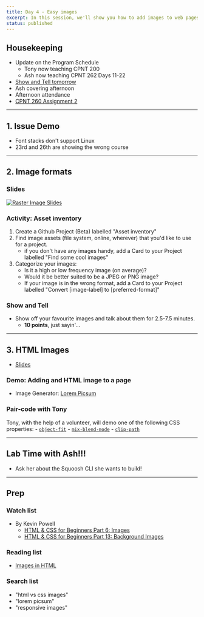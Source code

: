 ```yaml
---
title: Day 4 - Easy images
excerpt: In this session, we'll show you how to add images to web pages using Lorem Picsum.
status: published
---
```


## Housekeeping
- Update on the Program Schedule
    - Tony now teaching CPNT 200
    - Ash now teaching CPNT 262 Days 11-22
- [Show and Tell tomorrow](/courses/cpnt-260/day-5)
- Ash covering afternoon
- Afternoon attendance
- [CPNT 260 Assignment 2](/courses/cpnt-260/assessments/assignment-2)

---

## 1. Issue Demo
- Font stacks don't support Linux
- 23rd and 26th are showing the wrong course

---

## 2. Image formats
### Slides
[![Raster Image Slides](/images/slides/raster-html-images.png)](https://sait-wbdv.github.io/slides/f22/cpnt-260/html-images.html)

### Activity: Asset inventory
1. Create a Github Project (Beta) labelled "Asset inventory"
2. Find image assets (file system, online, wherever) that you'd like to use for a project.
    - if you don't have any images handy, add a Card to your Project labelled "Find some cool images"
3. Categorize your images:
    - Is it a high or low frequency image (on average)?
    - Would it be better suited to be a JPEG or PNG image?
    - If your image is in the wrong format, add a Card to your Project labelled "Convert [image-label] to [preferred-format]"

### Show and Tell
- Show off your favourite images and talk about them for 2.5-7.5 minutes.
    - **10 points**, just sayin'...

---

## 3. HTML Images
- [Slides](https://sait-wbdv.github.io/slides/f22/cpnt-260/html-images.html/#9)

### Demo: Adding and HTML image to a page
- Image Generator: [Lorem Picsum](https://picsum.photos/)

### Pair-code with Tony
Tony, with the help of a volunteer, will demo one of the following CSS properties:
    - [`object-fit`](https://developer.mozilla.org/en-US/docs/Web/CSS/object-fit)
    - [`mix-blend-mode`](https://developer.mozilla.org/en-US/docs/Web/CSS/mix-blend-mode)
    - [`clip-path`](https://developer.mozilla.org/en-US/docs/Web/CSS/clip-path)

---

## Lab Time with Ash!!!
- Ask her about the Squoosh CLI she wants to build!

---

## Prep
### Watch list
- By Kevin Powell
    - [HTML & CSS for Beginners Part 6: Images](https://www.youtube.com/watch?v=0xoztJCHpbQ)
    - [HTML & CSS for Beginners Part 13: Background Images](https://www.youtube.com/watch?v=33IinMVJf-M)

### Reading list
- [Images in HTML](https://developer.mozilla.org/en-US/docs/Learn/HTML/Multimedia_and_embedding/Images_in_HTML)

### Search list
- "html vs css images"
- "lorem picsum"
- "responsive images"